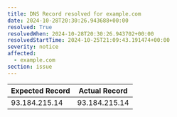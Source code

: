 ```yaml
---
title: DNS Record resolved for example.com
date: 2024-10-28T20:30:26.943688+00:00
resolved: True
resolvedWhen: 2024-10-28T20:30:26.943702+00:00
resolvedStartTime: 2024-10-25T21:09:43.191474+00:00
severity: notice
affected:
  - example.com
section: issue
---
```


| Expected Record  | Actual Record  |
|------------------|----------------|
| 93.184.215.14 | 93.184.215.14 |
